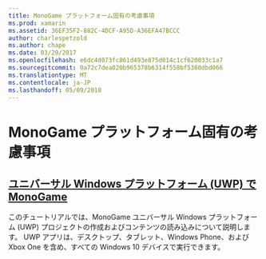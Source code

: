 ```yaml
---
title: MonoGame プラットフォーム固有の考慮事項
ms.prod: xamarin
ms.assetid: 36EF35F2-882C-4DCF-A95D-A36EFA47BCCC
author: charlespetzold
ms.author: chape
ms.date: 03/29/2017
ms.openlocfilehash: e6dc4d073fc861d493e875d014c1cf620033c1a7
ms.sourcegitcommit: 0a72c7dea020b965378b6314f558bf5360dbd066
ms.translationtype: MT
ms.contentlocale: ja-JP
ms.lasthandoff: 05/09/2018
---
```

# <a name="monogame-platform-specific-considerations"></a>MonoGame プラットフォーム固有の考慮事項

## <a name="monogame-on-universal-windows-platform-uwpgraphics-gamesmonogameplatformsuwpmd"></a>[ユニバーサル Windows プラットフォーム (UWP) で MonoGame](~/graphics-games/monogame/platforms/uwp.md)

このチュートリアルでは、MonoGame ユニバーサル Windows プラットフォーム (UWP) プロジェクトの作成およびコンテンツの読み込みについて説明します。 UWP アプリは、デスクトップ、タブレット、Windows Phone、および Xbox One を含め、すべての Windows 10 デバイスで実行できます。

